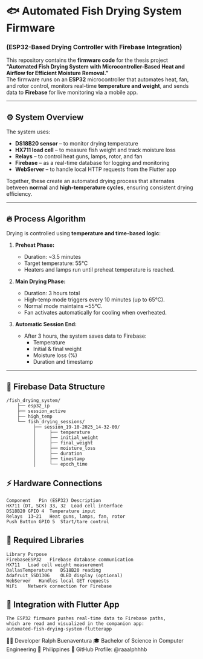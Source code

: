 # 🐟 Automated Fish Drying System Firmware  
### (ESP32-Based Drying Controller with Firebase Integration)

This repository contains the **firmware code** for the thesis project  
**“Automated Fish Drying System with Microcontroller-Based Heat and Airflow for Efficient Moisture Removal.”**  
The firmware runs on an **ESP32** microcontroller that automates heat, fan, and rotor control, monitors real-time **temperature and weight**, and sends data to **Firebase** for live monitoring via a mobile app.

---

## ⚙️ System Overview

The system uses:
- **DS18B20 sensor** – to monitor drying temperature  
- **HX711 load cell** – to measure fish weight and track moisture loss  
- **Relays** – to control heat guns, lamps, rotor, and fan  
- **Firebase** – as a real-time database for logging and monitoring  
- **WebServer** – to handle local HTTP requests from the Flutter app  

Together, these create an automated drying process that alternates between **normal** and **high-temperature cycles**, ensuring consistent drying efficiency.

---

## 🔥 Process Algorithm

Drying is controlled using **temperature and time-based logic**:

1. **Preheat Phase:**  
   - Duration: ~3.5 minutes  
   - Target temperature: 55°C  
   - Heaters and lamps run until preheat temperature is reached.  

2. **Main Drying Phase:**  
   - Duration: 3 hours total  
   - High-temp mode triggers every 10 minutes (up to 65°C).  
   - Normal mode maintains ~55°C.  
   - Fan activates automatically for cooling when overheated.  

3. **Automatic Session End:**  
   - After 3 hours, the system saves data to Firebase:
     - Temperature  
     - Initial & final weight  
     - Moisture loss (%)  
     - Duration and timestamp  

---

## 🧮 Firebase Data Structure

```plaintext
/fish_drying_system/
    ├── esp32_ip
    ├── session_active
    ├── high_temp
    └── fish_drying_sessions/
          ├── session_19-10-2025_14-32-00/
          │     ├── temperature
          │     ├── initial_weight
          │     ├── final_weight
          │     ├── moisture_loss
          │     ├── duration
          │     ├── timestamp
          │     └── epoch_time

```

## ⚡ Hardware Connections

```
Component	Pin (ESP32)	Description
HX711 (DT, SCK)	33, 32	Load cell interface
DS18B20	GPIO 4	Temperature input
Relays	13–21	Heat guns, lamps, fan, rotor
Push Button	GPIO 5	Start/tare control
```

## 🧰 Required Libraries
```
Library	Purpose
FirebaseESP32	Firebase database communication
HX711	Load cell weight measurement
DallasTemperature	DS18B20 reading
Adafruit_SSD1306	OLED display (optional)
WebServer	Handles local GET requests
WiFi	Network connection for Firebase
```

## 🔗 Integration with Flutter App
```
The ESP32 firmware pushes real-time data to Firebase paths,
which are read and visualized in the companion app:
automated-fish-drying-system-flutterapp
```

🧑‍💻 Developer
Ralph Buenaventura
🎓 Bachelor of Science in Computer Engineering
📍 Philippines
🔗 GitHub Profile: @raaalphhhb
